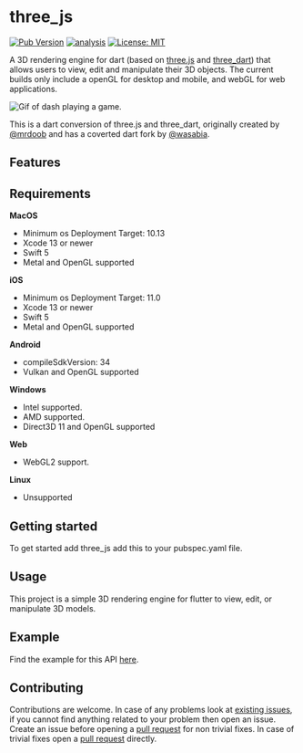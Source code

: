 # three_js

[![Pub Version](https://img.shields.io/pub/v/three_js_transform_controls)](https://pub.dev/packages/three_js_transform_controls)
[![analysis](https://github.com/Knightro63/three_js/actions/workflows/flutter.yml/badge.svg)](https://github.com/Knightro63//three_js/actions/)
[![License: MIT](https://img.shields.io/badge/license-MIT-purple.svg)](https://opensource.org/licenses/MIT)

A 3D rendering engine for dart (based on [three.js](https://github.com/mrdoob/three.js) and [three_dart](https://github.com/wasabia/three_dart)) that allows users to view, edit and manipulate their 3D objects. The current builds only include a openGL for desktop and mobile, and webGL for web applications.

<picture>
  <img alt="Gif of dash playing a game." src="https://github.com/Knightro63/three_js/assets/flutter_game.gif">
</picture>

This is a dart conversion of three.js and three_dart, originally created by [@mrdoob](https://github.com/mrdoob) and has a coverted dart fork by [@wasabia](https://github.com/wasabia).

## Features


## Requirements

**MacOS**
 - Minimum os Deployment Target: 10.13
 - Xcode 13 or newer
 - Swift 5
 - Metal and OpenGL supported

**iOS**
 - Minimum os Deployment Target: 11.0
 - Xcode 13 or newer
 - Swift 5
 - Metal and OpenGL supported

**Android**
 - compileSdkVersion: 34
 - Vulkan and OpenGL supported

 **Windows**
 - Intel supported.
 - AMD supported.
 - Direct3D 11 and OpenGL supported

**Web**
 - WebGL2 support.

**Linux**
 - Unsupported

## Getting started

To get started add three_js add this to your pubspec.yaml file.

## Usage

This project is a simple 3D rendering engine for flutter to view, edit, or manipulate 3D models.

## Example

Find the example for this API [here](https://github.com/Knightro63/three_js/tree/main/packages/three_js/example/).

## Contributing

Contributions are welcome.
In case of any problems look at [existing issues](https://github.com/Knightro63/three_js/issues), if you cannot find anything related to your problem then open an issue.
Create an issue before opening a [pull request](https://github.com/Knightro63/three_js/pulls) for non trivial fixes.
In case of trivial fixes open a [pull request](https://github.com/Knightro63/three_js/pulls) directly.

